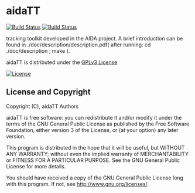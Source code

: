 # aidaTT 
[![Build Status](https://travis-ci.org/AIDASoft/aidaTT.svg?branch=master)](https://travis-ci.org/AIDASoft/aidaTT)
[![Build Status](https://scan.coverity.com/projects/12337/badge.svg)](https://scan.coverity.com/projects/aidasoft-aidatt)

tracking toolkit developed in the AIDA project. A brief introduction can be found in ./doc/description/description.pdf( after running:  cd ./doc/description ;  make ).

aidaTT is distributed under the [GPLv3 License](http://www.gnu.org/licenses/gpl-3.0.en.html)

[![License](https://www.gnu.org/graphics/gplv3-127x51.png)](https://www.gnu.org/licenses/gpl-3.0.en.html)

## License and Copyright
Copyright (C), aidaTT Authors

aidaTT is free software: you can redistribute it and/or modify it under the terms of the GNU General Public License as published by the Free Software Foundation, either version 3 of the License, or (at your option) any later version.

This program is distributed in the hope that it will be useful, but WITHOUT ANY WARRANTY; without even the implied warranty of MERCHANTABILITY or FITNESS FOR A PARTICULAR PURPOSE.  See the GNU General Public License for more details.

You should have received a copy of the GNU General Public License long with this program.  If not, see <http://www.gnu.org/licenses/>.
